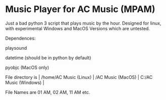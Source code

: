 # Music Player for AC Music (MPAM)
Just a bad python 3 script that plays music by the hour.
Designed for linux, with experimental Windows and MacOS Versions which are untested.


Dependences:

playsound
	
datetime (should be in python by default)

pyobjc (MacOS only)


File directory is | /home/AC Music (Linux) | /AC Music (MacOS) | C:/AC Music (Windows) |

File Names are 01 AM, 02 AM, 11 AM etc.
